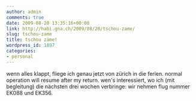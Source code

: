 ```yaml
---
author: admin
comments: true
date: 2009-08-20 13:35:16+00:00
link: http://habi.gna.ch/2009/08/20/tschou-zame/
slug: tschou-zame
title: tschou zäme!
wordpress_id: 1897
categories:
- personal
---
```


wenn alles klappt, fliege ich genau jetzt von zürich in die ferien. normal operation will resume after my return.
wen's interessiert, wo ich (mit begleitung) die nächsten drei wochen verbringe: wir nehmen flug nummer EK088 und EK356.
